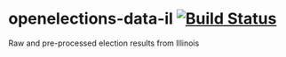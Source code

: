 # openelections-data-il [![Build Status](https://github.com/openelections/openelections-data-il/actions/workflows/format_tests.yml/badge.svg?branch=master)](https://github.com/openelections/openelections-data-il/actions)
Raw and pre-processed election results from Illinois
